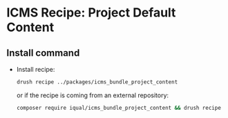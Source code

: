 # ICMS Recipe: Project Default Content

## Install command
- Install recipe:
  ```bash
  drush recipe ../packages/icms_bundle_project_content
  ```
  or if the recipe is coming from an external repository:
  ```bash
  composer require iqual/icms_bundle_project_content && drush recipe ../recipes/icms_bundle_project_content
  ```
